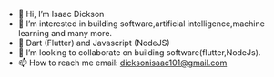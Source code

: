 - 👋 Hi, I’m Isaac Dickson
- 👀 I’m interested in building software,artificial intelligence,machine learning and many more.
- 🌱 Dart (Flutter) and Javascript (NodeJS) 
- 💞️ I’m looking to collaborate on building software(flutter,NodeJs).
- 📫 How to reach me email: dicksonisaac101@gmail.com

<!---
bebelinothecode/bebelinothecode is a ✨ special ✨ repository because its `README.md` (this file) appears on your GitHub profile.
You can click the Preview link to take a look at your changes.
--->
